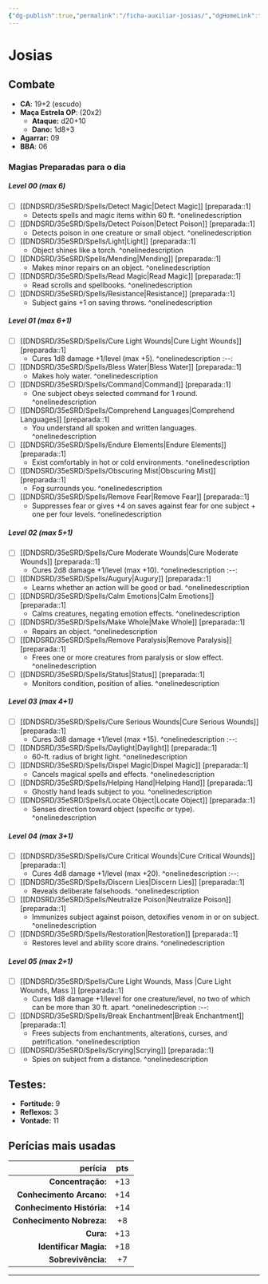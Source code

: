 ```yaml
---
{"dg-publish":true,"permalink":"/ficha-auxiliar-josias/","dgHomeLink":true,"dgPassFrontmatter":false}
---
```


# Josias

## Combate
- **CA**: 19+2 (escudo)
- **Maça Estrela OP**: (20x2)
	- **Ataque:** d20+10
	- **Dano:** 1d8+3
- **Agarrar:** 09
- **BBA**: 06

### Magias Preparadas para o dia
##### Level 00 (max 6)
- [ ] [[DNDSRD/35eSRD/Spells/Detect Magic|Detect Magic]] [preparada::1]
	- Detects spells and magic items within 60 ft. ^onelinedescription
- [ ] [[DNDSRD/35eSRD/Spells/Detect Poison|Detect Poison]] [preparada::1]
	- Detects poison in one creature or small object. ^onelinedescription
- [ ] [[DNDSRD/35eSRD/Spells/Light|Light]] [preparada::1]
	- Object shines like a torch. ^onelinedescription
- [ ] [[DNDSRD/35eSRD/Spells/Mending|Mending]] [preparada::1]
	- Makes minor repairs on an object. ^onelinedescription
- [ ] [[DNDSRD/35eSRD/Spells/Read Magic|Read Magic]] [preparada::1]
	- Read scrolls and spellbooks. ^onelinedescription
- [ ] [[DNDSRD/35eSRD/Spells/Resistance|Resistance]] [preparada::1]
	- Subject gains +1 on saving throws. ^onelinedescription
##### Level 01 (max 6+1)
- [ ] [[DNDSRD/35eSRD/Spells/Cure Light Wounds|Cure Light Wounds]] [preparada::1]  
	- Cures 1d8 damage +1/level (max +5). ^onelinedescription
:--:
- [ ] [[DNDSRD/35eSRD/Spells/Bless Water|Bless Water]] [preparada::1]
	- Makes holy water. ^onelinedescription
- [ ] [[DNDSRD/35eSRD/Spells/Command|Command]] [preparada::1]
	- One subject obeys selected command for 1 round. ^onelinedescription
- [ ] [[DNDSRD/35eSRD/Spells/Comprehend Languages|Comprehend Languages]] [preparada::1]
	- You understand all spoken and written languages. ^onelinedescription
- [ ] [[DNDSRD/35eSRD/Spells/Endure Elements|Endure Elements]] [preparada::1]
	- Exist comfortably in hot or cold environments. ^onelinedescription
- [ ] [[DNDSRD/35eSRD/Spells/Obscuring Mist|Obscuring Mist]] [preparada::1]
	- Fog surrounds you. ^onelinedescription
- [ ] [[DNDSRD/35eSRD/Spells/Remove Fear|Remove Fear]] [preparada::1]
	- Suppresses fear or gives +4 on saves against fear for one subject + one per four levels. ^onelinedescription
##### Level 02 (max 5+1)
- [ ] [[DNDSRD/35eSRD/Spells/Cure Moderate Wounds|Cure Moderate Wounds]] [preparada::1]  
	- Cures 2d8 damage +1/level (max +10). ^onelinedescription
:--:
- [ ] [[DNDSRD/35eSRD/Spells/Augury|Augury]] [preparada::1]
	- Learns whether an action will be good or bad. ^onelinedescription
- [ ] [[DNDSRD/35eSRD/Spells/Calm Emotions|Calm Emotions]] [preparada::1]
	- Calms creatures, negating emotion effects. ^onelinedescription
- [ ] [[DNDSRD/35eSRD/Spells/Make Whole|Make Whole]] [preparada::1]
	- Repairs an object. ^onelinedescription
- [ ] [[DNDSRD/35eSRD/Spells/Remove Paralysis|Remove Paralysis]] [preparada::1]
	- Frees one or more creatures from paralysis or slow effect. ^onelinedescription
- [ ] [[DNDSRD/35eSRD/Spells/Status|Status]] [preparada::1]
	- Monitors condition, position of allies. ^onelinedescription
##### Level 03 (max 4+1)
- [ ] [[DNDSRD/35eSRD/Spells/Cure Serious Wounds|Cure Serious Wounds]] [preparada::1]  
	- Cures 3d8 damage +1/level (max +15). ^onelinedescription
:--:
- [ ] [[DNDSRD/35eSRD/Spells/Daylight|Daylight]] [preparada::1]
	- 60-ft. radius of bright light. ^onelinedescription
- [ ] [[DNDSRD/35eSRD/Spells/Dispel Magic|Dispel Magic]] [preparada::1]
	- Cancels magical spells and effects. ^onelinedescription
- [ ] [[DNDSRD/35eSRD/Spells/Helping Hand|Helping Hand]] [preparada::1]
	- Ghostly hand leads subject to you. ^onelinedescription
- [ ] [[DNDSRD/35eSRD/Spells/Locate Object|Locate Object]] [preparada::1]
	- Senses direction toward object (specific or type). ^onelinedescription
##### Level 04 (max 3+1)
- [ ] [[DNDSRD/35eSRD/Spells/Cure Critical Wounds|Cure Critical Wounds]] [preparada::1]  
	- Cures 4d8 damage +1/level (max +20). ^onelinedescription
:--:
- [ ] [[DNDSRD/35eSRD/Spells/Discern Lies|Discern Lies]] [preparada::1]
	- Reveals deliberate falsehoods. ^onelinedescription
- [ ] [[DNDSRD/35eSRD/Spells/Neutralize Poison|Neutralize Poison]] [preparada::1]
	- Immunizes subject against poison, detoxifies venom in or on subject. ^onelinedescription
- [ ] [[DNDSRD/35eSRD/Spells/Restoration|Restoration]] [preparada::1]
	- Restores level and ability score drains. ^onelinedescription
##### Level 05 (max 2+1)
- [ ] [[DNDSRD/35eSRD/Spells/Cure Light Wounds, Mass |Cure Light Wounds, Mass ]] [preparada::1]  
	- Cures 1d8 damage +1/level for one creature/level, no two of which can be more than 30 ft. apart. ^onelinedescription
:--:
- [ ] [[DNDSRD/35eSRD/Spells/Break Enchantment|Break Enchantment]] [preparada::1]
	- Frees subjects from enchantments, alterations, curses, and petrification. ^onelinedescription
- [ ] [[DNDSRD/35eSRD/Spells/Scrying|Scrying]] [preparada::1]
	- Spies on subject from a distance. ^onelinedescription


## **Testes**: 
- **Fortitude:** 9
- **Reflexos:** 3
- **Vontade:** 11
## Perícias mais usadas
|                    perícia | pts |
| --------------------------:|:---:|
|          **Concentração:** | +13 |
|   **Conhecimento Arcano:** | +14 |
| **Conhecimento História:** | +14 |
|  **Conhecimento Nobreza:** | +8  |
|                  **Cura:** | +13 |
|     **Identificar Magia:** | +18 |
|         **Sobrevivência:** | +7  |
 
 
---
